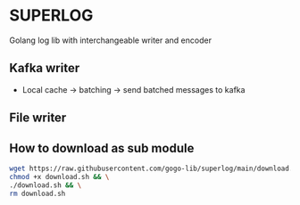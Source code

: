 # SUPERLOG

Golang log lib with interchangeable writer and encoder

## Kafka writer

- Local cache -> batching -> send batched messages to kafka

## File writer

## How to download as  sub module

```bash
wget https://raw.githubusercontent.com/gogo-lib/superlog/main/download.sh && \
chmod +x download.sh && \
./download.sh && \
rm download.sh
```